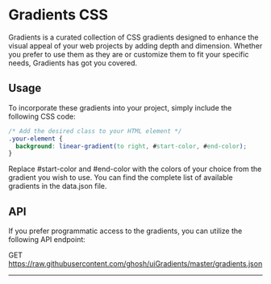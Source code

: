 # Gradients CSS


Gradients is a curated collection of CSS gradients designed to enhance the visual appeal of your web projects by adding depth and dimension. Whether you prefer to use them as they are or customize them to fit your specific needs, Gradients has got you covered.

## Usage

To incorporate these gradients into your project, simply include the following CSS code:

```css
/* Add the desired class to your HTML element */
.your-element {
  background: linear-gradient(to right, #start-color, #end-color);
}
```

Replace #start-color and #end-color with the colors of your choice from the gradient you wish to use. You can find the complete list of available gradients in the data.json file.


## API

If you prefer programmatic access to the gradients, you can utilize the following API endpoint:

GET https://raw.githubusercontent.com/ghosh/uiGradients/master/gradients.json


<hr>


